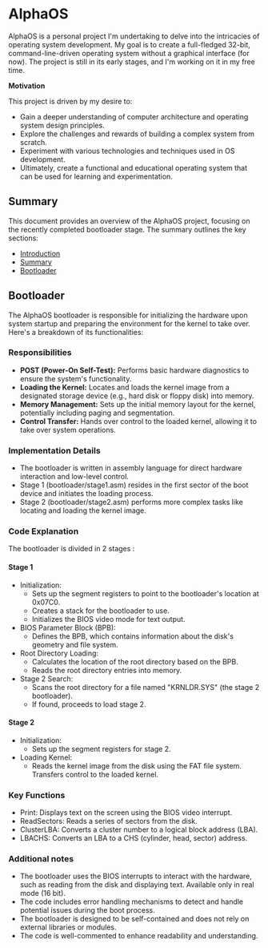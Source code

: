 # AlphaOS

AlphaOS is a personal project I'm undertaking to delve into the intricacies of operating system development. My goal is to create a full-fledged 32-bit, command-line-driven operating system without a graphical interface (for now). The project is still in its early stages, and I'm working on it in my free time.

**Motivation**

This project is driven by my desire to:

* Gain a deeper understanding of computer architecture and operating system design principles.
* Explore the challenges and rewards of building a complex system from scratch.
* Experiment with various technologies and techniques used in OS development.
* Ultimately, create a functional and educational operating system that can be used for learning and experimentation.

## Summary

This document provides an overview of the AlphaOS project, focusing on the recently completed bootloader stage. The summary outlines the key sections:

* [Introduction](#alphaos)
* [Summary](#summary)
* [Bootloader](#bootloader)

## Bootloader

The AlphaOS bootloader is responsible for initializing the hardware upon system startup and preparing the environment for the kernel to take over. Here's a breakdown of its functionalities:

### Responsibilities

* **POST (Power-On Self-Test):** Performs basic hardware diagnostics to ensure the system's functionality.
* **Loading the Kernel:** Locates and loads the kernel image from a designated storage device (e.g., hard disk or floppy disk) into memory.
* **Memory Management:** Sets up the initial memory layout for the kernel, potentially including paging and segmentation.
* **Control Transfer:** Hands over control to the loaded kernel, allowing it to take over system operations.

### Implementation Details

* The bootloader is written in assembly language for direct hardware interaction and low-level control.
* Stage 1 (bootloader/stage1.asm) resides in the first sector of the boot device and initiates the loading process.
* Stage 2 (bootloader/stage2.asm) performs more complex tasks like locating and loading the kernel image.

### Code Explanation

The bootloader is divided in 2 stages :

#### Stage 1

- Initialization:
    - Sets up the segment registers to point to the bootloader's location at 0x07C0.
    - Creates a stack for the bootloader to use.
    - Initializes the BIOS video mode for text output.
- BIOS Parameter Block (BPB):
    - Defines the BPB, which contains information about the disk's geometry and file system.
- Root Directory Loading:
    - Calculates the location of the root directory based on the BPB.
    - Reads the root directory entries into memory.
- Stage 2 Search:
    - Scans the root directory for a file named "KRNLDR.SYS" (the stage 2 bootloader).
    - If found, proceeds to load stage 2.

#### Stage 2

- Initialization:
    - Sets up the segment registers for stage 2.
- Loading Kernel:
    - Reads the kernel image from the disk using the FAT file system.
Transfers control to the loaded kernel.

### Key Functions

- Print: Displays text on the screen using the BIOS video interrupt.
- ReadSectors: Reads a series of sectors from the disk.
- ClusterLBA: Converts a cluster number to a logical block address (LBA).
- LBACHS: Converts an LBA to a CHS (cylinder, head, sector) address.

### Additional notes

- The bootloader uses the BIOS interrupts to interact with the hardware, such as reading from the disk and displaying text. Available only in real mode (16 bit).
- The code includes error handling mechanisms to detect and handle potential issues during the boot process.
- The bootloader is designed to be self-contained and does not rely on external libraries or modules.
- The code is well-commented to enhance readability and understanding.
